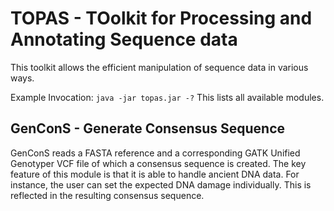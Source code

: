 # TOPAS - TOolkit for Processing and Annotating Sequence data
This toolkit allows the efficient manipulation of sequence data in various ways.

Example Invocation:
  `java -jar topas.jar -?`
This lists all available modules.

## GenConS - Generate Consensus Sequence
GenConS reads a FASTA reference and a corresponding GATK Unified Genotyper VCF file of which a consensus sequence is created. The key feature of this module is that it is able to handle ancient DNA data. For instance, the user can set the expected DNA damage individually. This is reflected in the resulting consensus sequence.
